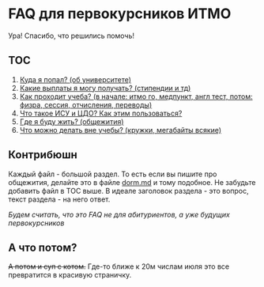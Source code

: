 # FAQ для первокурсников ИТМО

Ура! Спасибо, что решились помочь!

## TOC
1. [Куда я попал? (об университете)](about.md)
2. [Какие выплаты я могу получать? (стипендии и тд)](money.md)
3. [Как проходит учеба? (в начале: итмо го, медпункт, англ тест, потом: физра, сессия, отчисления, переводы)](study.md)
4. [Что такое ИСУ и ЦДО? Как этим пользоваться?](isu_de.md)
4. [Где я буду жить? (общежития)](dorm.md)
5. [Что можно делать вне учебы? (кружки, мегабайты всякие)](nonstudy.md)


## Контрибюшн

Каждый файл - большой раздел. То есть если вы пишите про общежития, делайте это в файле [dorm.md](dorm.md) и тому подобное. Не забудьте добавить файл в TOC выше. В идеале заголовок раздела - это вопрос, текст раздела - на него ответ.

*Будем считать, что это FAQ не для абитуриентов, а уже будущих первокурсников*

##  А что  потом?

<s>А потом и суп с котом.</s> Где-то ближе к 20м числам июля это все превратится в красивую страничку.
